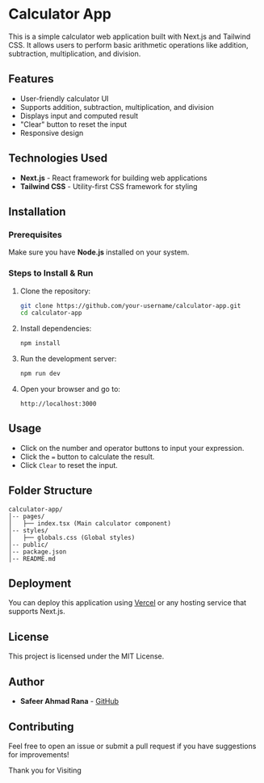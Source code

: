 # Calculator App

This is a simple calculator web application built with Next.js and Tailwind CSS. It allows users to perform basic arithmetic operations like addition, subtraction, multiplication, and division.

## Features

- User-friendly calculator UI
- Supports addition, subtraction, multiplication, and division
- Displays input and computed result
- "Clear" button to reset the input
- Responsive design

## Technologies Used

- **Next.js** - React framework for building web applications
- **Tailwind CSS** - Utility-first CSS framework for styling

## Installation

### Prerequisites

Make sure you have **Node.js** installed on your system.

### Steps to Install & Run

1. Clone the repository:
   ```sh
   git clone https://github.com/your-username/calculator-app.git
   cd calculator-app
   ```
2. Install dependencies:
   ```sh
   npm install
   ```
3. Run the development server:
   ```sh
   npm run dev
   ```
4. Open your browser and go to:
   ```
   http://localhost:3000
   ```

## Usage

- Click on the number and operator buttons to input your expression.
- Click the `=` button to calculate the result.
- Click `Clear` to reset the input.

## Folder Structure

```
calculator-app/
│-- pages/
│   ├── index.tsx (Main calculator component)
│-- styles/
│   ├── globals.css (Global styles)
│-- public/
│-- package.json
│-- README.md
```

## Deployment

You can deploy this application using [Vercel](https://vercel.com/) or any hosting service that supports Next.js.

## License

This project is licensed under the MIT License.

## Author

- **Safeer Ahmad Rana** - [GitHub](https://github.com/SafeerAhmed54)

## Contributing

Feel free to open an issue or submit a pull request if you have suggestions for improvements!

Thank you for Visiting
